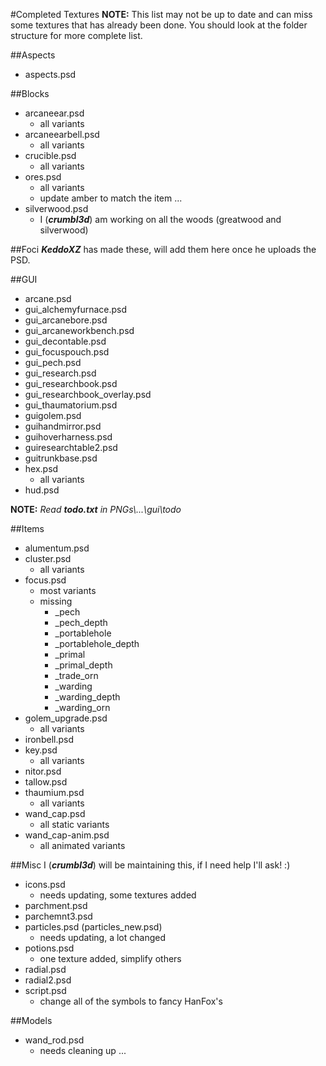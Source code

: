 #Completed Textures
__NOTE:__ This list may not be up to date and can miss some textures that has already been done. You should look at the folder structure for more complete list.

##Aspects
 * aspects.psd

##Blocks
 * arcaneear.psd
   - all variants
 * arcaneearbell.psd
   - all variants
 * crucible.psd
   - all variants
 * ores.psd
   - all variants
   - update amber to match the item ...
 * silverwood.psd
   - I (__*crumbl3d*__) am working on all the woods (greatwood and silverwood)

##Foci
__*KeddoXZ*__ has made these, will add them here once he uploads the PSD.

##GUI
 * arcane.psd
 * gui_alchemyfurnace.psd
 * gui_arcanebore.psd
 * gui_arcaneworkbench.psd
 * gui_decontable.psd
 * gui_focuspouch.psd
 * gui_pech.psd
 * gui_research.psd
 * gui_researchbook.psd
 * gui_researchbook_overlay.psd
 * gui_thaumatorium.psd
 * guigolem.psd
 * guihandmirror.psd
 * guihoverharness.psd
 * guiresearchtable2.psd
 * guitrunkbase.psd
 * hex.psd
   - all variants
 * hud.psd

__NOTE:__ *Read __todo.txt__ in PNGs\\...\gui\todo*

##Items
 * alumentum.psd
 * cluster.psd
   - all variants
 * focus.psd
   - most variants
   - missing
      * _pech
      * _pech_depth
      * _portablehole
      * _portablehole_depth
      * _primal
      * _primal_depth
      * _trade_orn
      * _warding
      * _warding_depth
      * _warding_orn
 * golem_upgrade.psd
   - all variants
 * ironbell.psd
 * key.psd
   - all variants
 * nitor.psd
 * tallow.psd
 * thaumium.psd
   - all variants
 * wand_cap.psd
   - all static variants
 * wand_cap-anim.psd
   - all animated variants

##Misc
I (__*crumbl3d*__) will be maintaining this, if I need help I'll ask! :)
 * icons.psd
   - needs updating, some textures added
 * parchment.psd
 * parchemnt3.psd
 * particles.psd (particles_new.psd)
   - needs updating, a lot changed
 * potions.psd
   - one texture added, simplify others
 * radial.psd
 * radial2.psd
 * script.psd
   - change all of the symbols to fancy HanFox's

##Models
 * wand_rod.psd
   - needs cleaning up ...
